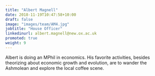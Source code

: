 ```yaml
---
title: "Albert Magnell"
date: 2018-11-19T10:47:58+10:00
draft: false
image: "images/team/AM4.jpg"
jobtitle: "House Officer"
linkedinurl: albert.magnell@new.ox.ac.uk
promoted: true
weight: 9
---
```


Albert is doing an MPhil in economics. His favorite activities, besides theorizing about economic growth and evolution, are to wander the Ashmolean and explore the local coffee scene.
